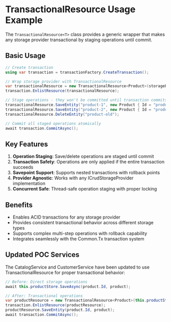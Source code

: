 # TransactionalResource<T> Usage Example

The `TransactionalResource<T>` class provides a generic wrapper that makes any storage provider transactional by staging operations until commit.

## Basic Usage

```csharp
// Create transaction
using var transaction = transactionFactory.CreateTransaction();

// Wrap storage provider with TransactionalResource
var transactionalResource = new TransactionalResource<Product>(storageProvider);
transaction.EnlistResource(transactionalResource);

// Stage operations - they won't be committed until transaction commits
transactionalResource.SaveEntity("product-1", new Product { Id = "product-1", Name = "Laptop" });
transactionalResource.SaveEntity("product-2", new Product { Id = "product-2", Name = "Mouse" });
transactionalResource.DeleteEntity("product-old");

// Commit all staged operations atomically
await transaction.CommitAsync();
```

## Key Features

1. **Operation Staging**: Save/delete operations are staged until commit
2. **Transaction Safety**: Operations are only applied if the entire transaction succeeds
3. **Savepoint Support**: Supports nested transactions with rollback points
4. **Provider Agnostic**: Works with any ICrudStorageProvider<T> implementation
5. **Concurrent Safe**: Thread-safe operation staging with proper locking

## Benefits

- Enables ACID transactions for any storage provider
- Provides consistent transactional behavior across different storage types
- Supports complex multi-step operations with rollback capability
- Integrates seamlessly with the Common.Tx transaction system

## Updated POC Services

The CatalogService and CustomerService have been updated to use TransactionalResource<T> for proper transactional behavior:

```csharp
// Before: Direct storage operations
await this.productStore.SaveAsync(product.Id, product);

// After: Transactional operations
var productResource = new TransactionalResource<Product>(this.productStore);
transaction.EnlistResource(productResource);
productResource.SaveEntity(product.Id, product);
await transaction.CommitAsync();
```